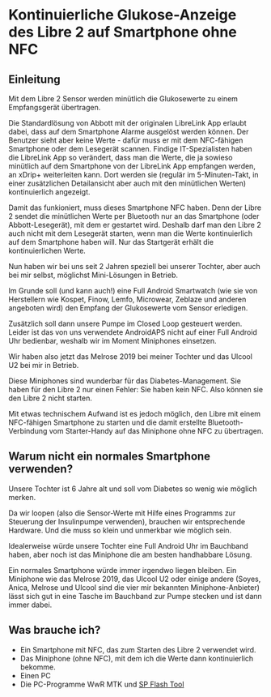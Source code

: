 # Kontinuierliche Glukose-Anzeige des Libre 2 auf Smartphone ohne NFC

## Einleitung
Mit dem Libre 2 Sensor werden minütlich die Glukosewerte zu einem Empfangsgerät übertragen.

Die Standardlösung von Abbott mit der originalen LibreLink App erlaubt dabei, dass auf dem Smartphone Alarme ausgelöst werden können.
Der Benutzer sieht aber keine Werte - dafür muss er mit dem NFC-fähigen Smartphone oder dem Lesegerät scannen.
Findige IT-Spezialisten haben die LibreLink App so verändert, dass man die Werte, die ja sowieso minütlich auf dem Smartphone von der LibreLink App empfangen werden, an xDrip+ weiterleiten kann.
Dort werden sie (regulär im 5-Minuten-Takt, in einer zusätzlichen Detailansicht aber auch mit den minütlichen Werten) kontinuierlich angezeigt.
 
Damit das funkioniert, muss dieses Smartphone NFC haben. Denn der Libre 2 sendet die minütlichen Werte per Bluetooth nur an das Smartphone (oder Abbott-Lesegerät), mit dem er gestartet wird.
Deshalb darf man den Libre 2 auch nicht mit dem Lesegerät starten, wenn man die Werte kontinuierlich auf dem Smartphone haben will. Nur das Startgerät erhält die kontinuierlichen Werte.

Nun haben wir bei uns seit 2 Jahren speziell bei unserer Tochter, aber auch bei mir selbst, möglichst Mini-Lösungen in Betrieb.

Im Grunde soll (und kann auch!) eine Full Android Smartwatch (wie sie von Herstellern wie Kospet, Finow, Lemfo, Microwear, Zeblaze und anderen angeboten wird) den Empfang der Glukosewerte vom Sensor erledigen.

Zusätzlich soll dann unsere Pumpe im Closed Loop gesteuert werden. Leider ist das von uns verwendete AndroidAPS nicht auf einer Full Android Uhr bedienbar, weshalb wir im Moment Miniphones einsetzen.

Wir haben also jetzt das Melrose 2019 bei meiner Tochter und das Ulcool U2 bei mir in Betrieb.

Diese Miniphones sind wunderbar für das Diabetes-Management. Sie haben für den Libre 2 nur einen Fehler: Sie haben kein NFC. Also können sie den Libre 2 nicht starten.

Mit etwas technischem Aufwand ist es jedoch möglich, den Libre mit einem NFC-fähigen Smartphone zu starten und die damit erstellte Bluetooth-Verbindung vom Starter-Handy auf das Miniphone ohne NFC zu übertragen.

## Warum nicht ein normales Smartphone verwenden?
Unsere Tochter ist 6 Jahre alt und soll vom Diabetes so wenig wie möglich merken.

Da wir loopen (also die Sensor-Werte mit Hilfe eines Programms zur Steuerung der Insulinpumpe verwenden), brauchen wir entsprechende Hardware. Und die muss so klein und unmerkbar wie möglich sein.

Idealerweise würde unsere Tochter eine Full Android Uhr im Bauchband haben, aber noch ist das Miniphone die am besten handhabbare Lösung.

Ein normales Smartphone würde immer irgendwo liegen bleiben. Ein Miniphone wie das Melrose 2019, das Ulcool U2 oder einige andere (Soyes, Anica, Melrose und Ulcool sind die vier mir bekannten Miniphone-Anbieter) lässt sich gut in eine Tasche im Bauchband zur Pumpe stecken und ist dann immer dabei.

## Was brauche ich?
- Ein Smartphone mit NFC, das zum Starten des Libre 2 verwendet wird.
- Das Miniphone (ohne NFC), mit dem ich die Werte dann kontinuierlich bekomme. 
- Einen PC
- Die PC-Programme WwR MTK und [SP Flash Tool](https://spflashtool.com/)